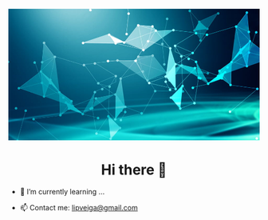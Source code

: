 ![Cover](https://github.com/LipDesigns/LipDesigns/blob/main/img/285823f61c7ed73.jpg)

<h1 align=center>Hi there 👋</h1>

- 🌱 I’m currently learning ...

- 📫 Contact me: lipveiga@gmail.com 
